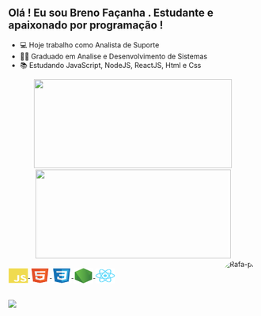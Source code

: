 ## Olá ! Eu sou Breno Façanha . Estudante e apaixonado por programação !


- 💻 Hoje trabalho como Analista de Suporte
- 👨‍🎓 Graduado em Analise e Desenvolvimento de Sistemas
- 📚 Estudando JavaScript, NodeJS, ReactJS, Html e Css

<div align="center">
  <a href="https://github.com/breno-facanha">
  <img height="180em" width="400px" src="https://github-readme-stats.vercel.app/api?username=breno-facanha&show_icons=true&theme=highcontrast&include_all_commits=true&count_private=true"/>
  <img height="180em" width="395px" src="https://github-readme-stats.vercel.app/api/top-langs/?username=breno-facanha&layout=compact&langs_count=7&theme=highcontrast"/>
</div>
 <img align="right" alt="Rafa-pic" height="180" style="border-radius:50px" src="https://user-images.githubusercontent.com/61479511/147576958-5607e7ba-f6d3-4842-997d-45954833c7a5.png" />
<div style="display: inline_block"><br>
  <img align="center" alt="Breno-Js" height="30" width="40" src="https://raw.githubusercontent.com/devicons/devicon/master/icons/javascript/javascript-plain.svg">
  <img align="center" alt="Breno-HTML" height="30" width="40" src="https://raw.githubusercontent.com/devicons/devicon/master/icons/html5/html5-original.svg">
  <img align="center" alt="Breno-CSS" height="30" width="40" src="https://raw.githubusercontent.com/devicons/devicon/master/icons/css3/css3-original.svg">
  <img align="center" alt="Breno-CSS" height="30" width="40" src="https://raw.githubusercontent.com/devicons/devicon/master/icons/nodejs/nodejs-original.svg">
  <img align="center" alt="Breno-CSS" height="30" width="40" src="https://raw.githubusercontent.com/devicons/devicon/master/icons/react/react-original.svg">
</div>
  
<div>
  <br/>
  <br/>
<a href="https://www.linkedin.com/in/breno-fa%C3%A7anha-5a57a3b6/" target="_blank"><img src="https://img.shields.io/badge/-LinkedIn-%230077B5?style=for-the-badge&logo=linkedin&logoColor=white" target="_blank"></a> 
 
</div>
  
  
